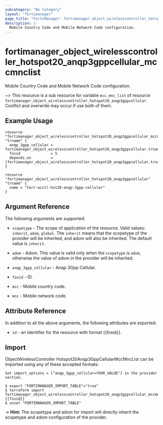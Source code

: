 ```yaml
---
subcategory: "No Category"
layout: "fortimanager"
page_title: "FortiManager: fortimanager_object_wirelesscontroller_hotspot20_anqp3gppcellular_mccmnclist"
description: |-
  Mobile Country Code and Mobile Network Code configuration.
---
```


# fortimanager_object_wirelesscontroller_hotspot20_anqp3gppcellular_mccmnclist
Mobile Country Code and Mobile Network Code configuration.

~> This resource is a sub resource for variable `mcc_mnc_list` of resource `fortimanager_object_wirelesscontroller_hotspot20_anqp3gppcellular`. Conflict and overwrite may occur if use both of them.



## Example Usage

```hcl
resource "fortimanager_object_wirelesscontroller_hotspot20_anqp3gppcellular_mccmnclist" "trname" {
  anqp_3gpp_cellular = fortimanager_object_wirelesscontroller_hotspot20_anqp3gppcellular.trname.name
  fosid              = 5
  depends_on         = [fortimanager_object_wirelesscontroller_hotspot20_anqp3gppcellular.trname]
}

resource "fortimanager_object_wirelesscontroller_hotspot20_anqp3gppcellular" "trname" {
  name = "terr-wictl-hot20-anqp-3gpp-cellular"
}
```

## Argument Reference


The following arguments are supported:

* `scopetype` - The scope of application of the resource. Valid values: `inherit`, `adom`, `global`. The `inherit` means that the scopetype of the provider will be inherited, and adom will also be inherited. The default value is `inherit`.
* `adom` - Adom. This value is valid only when the `scopetype` is `adom`, otherwise the value of adom in the provider will be inherited.
* `anqp_3gpp_cellular` - Anqp 3Gpp Cellular.

* `fosid` - ID.
* `mcc` - Mobile country code.
* `mnc` - Mobile network code.


## Attribute Reference

In addition to all the above arguments, the following attributes are exported:
* `id` - an identifier for the resource with format {{fosid}}.

## Import

ObjectWirelessController Hotspot20Anqp3GppCellularMccMncList can be imported using any of these accepted formats:
```
Set import_options = ["anqp_3gpp_cellular=YOUR_VALUE"] in the provider section.

$ export "FORTIMANAGER_IMPORT_TABLE"="true"
$ terraform import fortimanager_object_wirelesscontroller_hotspot20_anqp3gppcellular_mccmnclist.labelname {{fosid}}
$ unset "FORTIMANAGER_IMPORT_TABLE"
```
-> **Hint:** The scopetype and adom for import will directly inherit the scopetype and adom configuration of the provider.
